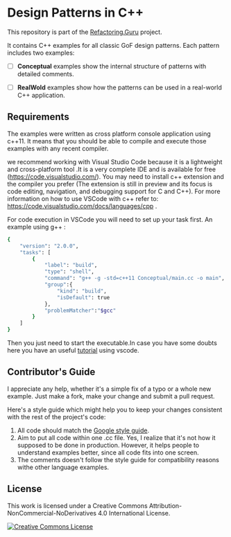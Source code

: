 # Design Patterns in C++

This repository is part of the [Refactoring.Guru](https://refactoring.guru/design-patterns) project.

It contains C++ examples for all classic GoF design patterns. Each pattern includes two examples:

- [ ] **Conceptual** examples show the internal structure of patterns with detailed comments.
- [ ] **RealWold** examples show how the patterns can be used in a real-world C++ application.


## Requirements

The examples were written as cross platform console application using c++11. It means that you should be able to compile and execute those examples with any recent compiler.

we recommend working with Visual Studio Code because it is a lightweight and cross-platform tool .It is a very complete IDE and is available for free (https://code.visualstudio.com/). You may need to install c++ extension and the compiler you prefer (The extension is still in preview and its focus is code editing, navigation, and debugging support for C and C++). For more information on how to use VSCode with c++ refer to: https://code.visualstudio.com/docs/languages/cpp .

For code execution in VSCode you will need to set up your task first. An example using g++ :  

```sh
{
    "version": "2.0.0",
    "tasks": [
        {
            "label": "build",
            "type": "shell",
            "command": "g++ -g -std=c++11 Conceptual/main.cc -o main",
            "group":{
                "kind": "build",
                "isDefault": true    
            },
            "problemMatcher":"$gcc"
        }
    ]
}
```
Then you just need to start the executable.In case you have some doubts here you have an useful [tutorial] using vscode.   

## Contributor's Guide

I appreciate any help, whether it's a simple fix of a typo or a whole new example. Just make a fork, make your change and submit a pull request.

Here's a style guide which might help you to keep your changes consistent with the rest of the project's code:

1. All code should match the [Google style guide].
2. Aim to put all code within one .cc file. Yes, I realize that it's not how it supposed to be done in production. However, it helps people to understand examples better, since all code fits into one screen.
3. The comments doesn't follow the style guide for compatibility reasons withe other language examples. 



## License

This work is licensed under a Creative Commons Attribution-NonCommercial-NoDerivatives 4.0 International License.

<a rel="license" href="http://creativecommons.org/licenses/by-nc-nd/4.0/"><img alt="Creative Commons License" style="border-width:0" src="https://i.creativecommons.org/l/by-nc-nd/4.0/80x15.png" /></a>



[Google style guide]: <https://google.github.io/styleguide/cppguide.html#C++_Version>
[tutorial]: <https://www.youtube.com/watch?v=mdGnpOvUt5Y>
